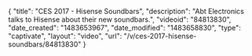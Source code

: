 {
    "title": "CES 2017 - Hisense Soundbars",
    "description": "Abt Electronics talks to Hisense about their new soundbars.",
    "videoid": "84813830",
    "date_created": "1483653967",
    "date_modified": "1483658830",
    "type": "captivate",
    "layout": "video",
    "url": "\/v\/ces-2017-hisense-soundbars\/84813830"
}